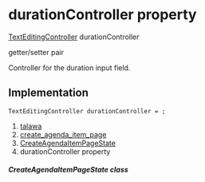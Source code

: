 
<div>

# durationController property

</div>


[TextEditingController](https://api.flutter.dev/flutter/widgets/TextEditingController-class.html)
durationController


getter/setter pair




Controller for the duration input field.



## Implementation

``` language-dart
TextEditingController durationController = ;
```







1.  [talawa](../../index.md)
2.  [create_agenda_item_page](../../views_after_auth_screens_events_create_agenda_item_page/)
3.  [CreateAgendaItemPageState](../../views_after_auth_screens_events_create_agenda_item_page/CreateAgendaItemPageState-class.md)
4.  durationController property

##### CreateAgendaItemPageState class







